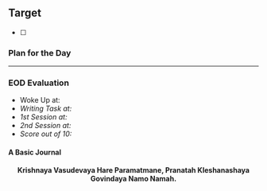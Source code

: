 ## Target
- [ ]   

### Plan for the Day

---
### EOD Evaluation
- Woke Up at: 
- *Writing Task at:* 
- *1st Session at:*
- *2nd Session at:* 
- *Score out of 10:* 

#### A Basic Journal


<center><b>Krishnaya Vasudevaya Hare Paramatmane, Pranatah Kleshanashaya Govindaya Namo Namah.</b></center>